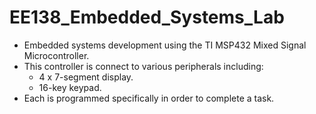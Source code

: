 # EE138_Embedded_Systems_Lab
- Embedded systems development using the TI MSP432 Mixed Signal Microcontroller.
- This controller is connect to various peripherals including:
  - 4 x 7-segment display.
  - 16-key keypad.
- Each is programmed specifically in order to complete a task.
